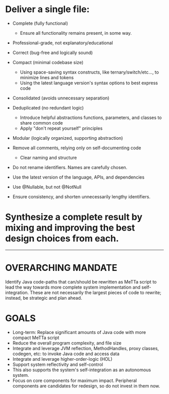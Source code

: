 # Deliver a single file:
 - Complete (fully functional)
    - Ensure all functionality remains present, in some way.  
 - Professional-grade, not explanatory/educational
 - Correct (bug-free and logically sound)
 - Compact (minimal codebase size)
   - Using space-saving syntax constructs, like ternary/switch/etc..., to minimize lines and tokens
   - Using the latest language version's syntax options to best express code 
 - Consolidated (avoids unnecessary separation)
 - Deduplicated (no redundant logic)
   - Introduce helpful abstractions functions, parameters, and classes to share common code  
   - Apply "don't repeat yourself" principles
 - Modular (logically organized, supporting abstraction)
 - Remove all comments, relying only on self-documenting code
   - Clear naming and structure 
 - Do not rename identifiers. Names are carefully chosen.
 - Use the latest version of the language, APIs, and dependencies


- Use @Nullable, but not @NotNull
- Ensure consistency, and shorten unnecessarily lengthy identifiers.



# Synthesize a complete result by mixing and improving the best design choices from each.

----

# OVERARCHING MANDATE
Identify Java code-paths that can/should be rewritten as MeTTa script to lead the way towards more complete system implementation and self-integration.  These are not necessarily the largest pieces of code to rewrite; instead, be strategic and plan ahead.

# GOALS
- Long-term: Replace significant amounts of Java code with more compact MeTTa script
- Reduce the overall program complexity, and file size
- Integrate and leverage JVM reflection, MethodHandles, proxy classes, codegen, etc: to invoke Java code and access data
- Integrate and leverage higher-order-logic (HOL)
- Support system reflectivity and self-control
- This also supports the system's self-integration as an autonomous system.
- Focus on core components for maximum impact.  Peripheral components are candidates for redesign, so do not invest in them now.
